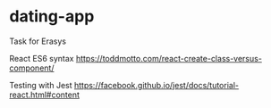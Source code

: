 # dating-app
Task for Erasys

React ES6 syntax
https://toddmotto.com/react-create-class-versus-component/

Testing with Jest
https://facebook.github.io/jest/docs/tutorial-react.html#content